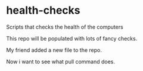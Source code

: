 # health-checks
Scripts that checks the health of the computers

This repo will be populated with lots of fancy checks.

My friend added a new file to the repo.

Now i want to see what pull command does.
